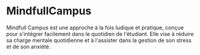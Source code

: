 # MindfullCampus
Mindfull Campus est une approche à la fois ludique et pratique, conçue pour s'intégrer facilement dans le quotidien de l'étudiant. Elle vise à réduire sa charge mentale quotidienne et à l'assister dans la gestion de son stress et de son anxiété.

